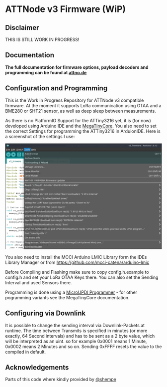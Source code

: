 # ATTNode v3 Firmware (WiP)

## Disclaimer

THIS IS STILL WORK IN PROGRESS!

## Documentation

**The full documentation for firmware options, payload decoders and programming can be found at [attno.de](https://www.attno.de/21-firmware-v3)**

## Configuration and Programming

This is the Work in Progress Repository for ATTNode v3 compatible firmware. At the moment it supports LoRa communication using OTAA and a BME280 or SHT21 sensor, as well as deep sleep between measurements.

As there is no PlatformIO Support for the ATTiny3216 yet, it is (for now) developed using Arduino IDE and the [MegaTinyCore](https://github.com/SpenceKonde/megaTinyCore). You also need to set the correct Settings for programming the ATTiny3216 in ArduionIDE. Here is a screenshot of the settings I use:

![ArduinoIDE Settings](ide_settings.png)

You also need to install the MCCI Arduino LMIC Library form the IDEs Library Manager or from https://github.com/mcci-catena/arduino-lmic

Before Compiling and Flashing make sure to copy config.h.example to config.h and set your LoRa OTAA Keys there. You can also set the Sending Interval and used Sensors there.

Programming is done using a [MicroUPDI Programmer](https://github.com/MCUdude/microUPDI) - for other pogramming variants see the MegaTinyCore documentation.

## Configuring via Downlink

It is possible to change the sending interval via Downlink-Packets at runtime. The time between Transmits is specified in minutes (or more exactly, 64 Second intervals) and has to be sent as a 2 byte value, which will be interpreted as an uint. so for example 0x0001 means 1 Minute, 0x0002 means 2 Minutes and so on. Sending 0xFFFF resets the value to the compiled in default.

## Acknowledgements

Parts of this code where kindly provided by [@shempe](https://twitter.com/shempe)
